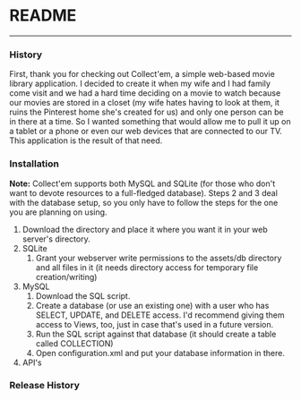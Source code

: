 # README
---

### History
First, thank you for checking out Collect'em, a simple web-based movie library application. I decided to create it when my wife and I had family come visit and we had a hard time deciding on a movie to watch because our movies are stored in a closet (my wife hates having to look at them, it ruins the Pinterest home she's created for us) and only one person can be in there at a time. So I wanted something that would allow me to pull it up on a tablet or a phone or even our web devices that are connected to our TV. This application is the result of that need.

### Installation
**Note:** Collect'em supports both MySQL and SQLite (for those who don't want to devote resources to a full-fledged database). Steps 2 and 3 deal with the database setup, so you only have to follow the steps for the one you are planning on using.

1. Download the directory and place it where you want it in your web server's directory.
2. SQLite
	1. Grant your webserver write permissions to the assets/db directory and all files in it (it needs directory access for temporary file creation/writing)
3. MySQL
    1. Download the SQL script. 
    2. Create a database (or use an existing one) with a user who has SELECT, UPDATE, and DELETE access. I'd recommend giving them access to Views, too, just in case that's used in a future version. 
	3. Run the SQL script against that database (it should create a table called COLLECTION)
	4. Open configuration.xml and put your database information in there.
4. API's

### Release History
